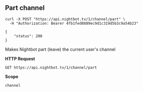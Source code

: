 ## Part channel

```cURL
curl -X POST "https://api.nightbot.tv/1/channel/part" \
  -H "Authorization: Bearer 4fb1fed8889ec9d1c319d5b3c9a54b23"

{
    "status": 200
}
```

Makes Nightbot part (leave) the current user's channel

**HTTP Request**

`GET https://api.nightbot.tv/1/channel/part`

**Scope**

`channel`